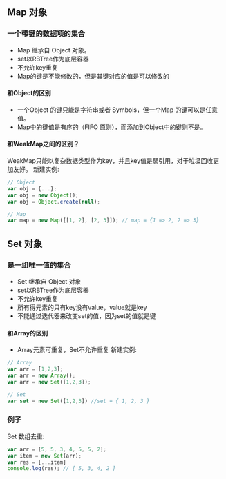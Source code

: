 ## Map 对象 
### 一个带键的数据项的集合
* Map 继承自 Object 对象。
* set以RBTree作为底层容器
* 不允许key重复
* Map的键是不能修改的，但是其键对应的值是可以修改的
#### 和Object的区别
* 一个Object 的键只能是字符串或者 Symbols，但一个Map 的键可以是任意值。
* Map中的键值是有序的（FIFO 原则），而添加到Object中的键则不是。
#### 和WeakMap之间的区别？
WeakMap只能以复杂数据类型作为key，并且key值是弱引用，对于垃圾回收更加友好。
新建实例:
```javascript
// Object
var obj = {...};
var obj = new Object();
var obj = Object.create(null);

// Map
var map = new Map([[1, 2], [2, 3]]); // map = {1 => 2, 2 => 3}
```
## Set 对象
### 是一组唯一值的集合
* Set 继承自 Object 对象
* set以RBTree作为底层容器
* 不允许key重复
* 所有得元素的只有key没有value，value就是key
* 不能通过迭代器来改变set的值，因为set的值就是键
#### 和Array的区别
* Array元素可重复，Set不允许重复
新建实例:
```javascript
// Array
var arr = [1,2,3];
var arr = new Array();
var arr = new Set([1,2,3]);

// Set
var set = new Set([1,2,3]) //set = { 1, 2, 3 }
```
### 例子
Set 数组去重: 
```javascript
var arr = [5, 5, 3, 4, 5, 5, 2];
var item = new Set(arr);
var res = [...item]
console.log(res); // [ 5, 3, 4, 2 ]
```


